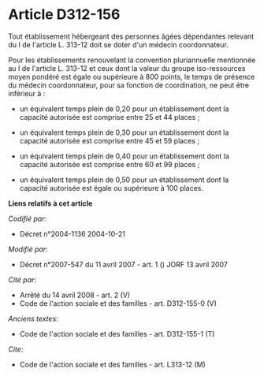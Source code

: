 # Article D312-156

Tout établissement hébergeant des personnes âgées dépendantes relevant du I de l'article L. 313-12 doit se doter d'un médecin
coordonnateur.

Pour les établissements renouvelant la convention pluriannuelle mentionnée au I de l'article L. 313-12 et ceux dont la valeur
du groupe iso-ressources moyen pondéré est égale ou supérieure à 800 points, le temps de présence du médecin coordonnateur,
pour sa fonction de coordination, ne peut être inférieur à :

- un équivalent temps plein de 0,20 pour un établissement dont la capacité autorisée est comprise entre 25 et 44 places ;

- un équivalent temps plein de 0,30 pour un établissement dont la capacité autorisée est comprise entre 45 et 59 places ;

- un équivalent temps plein de 0,40 pour un établissement dont la capacité autorisée est comprise entre 60 et 99 places ;

- un équivalent temps plein de 0,50 pour un établissement dont la capacité autorisée est égale ou supérieure à 100 places.

**Liens relatifs à cet article**

_Codifié par_:

  - Décret n°2004-1136 2004-10-21

_Modifié par_:

  - Décret n°2007-547 du 11 avril 2007 - art. 1 () JORF 13 avril 2007

_Cité par_:

  - Arrêté du 14 avril 2008 - art. 2 (V)
  - Code de l'action sociale et des familles - art. D312-155-0 (V)

_Anciens textes_:

  - Code de l'action sociale et des familles - art. D312-155-1 (T)

_Cite_:

  - Code de l'action sociale et des familles - art. L313-12 (M)
